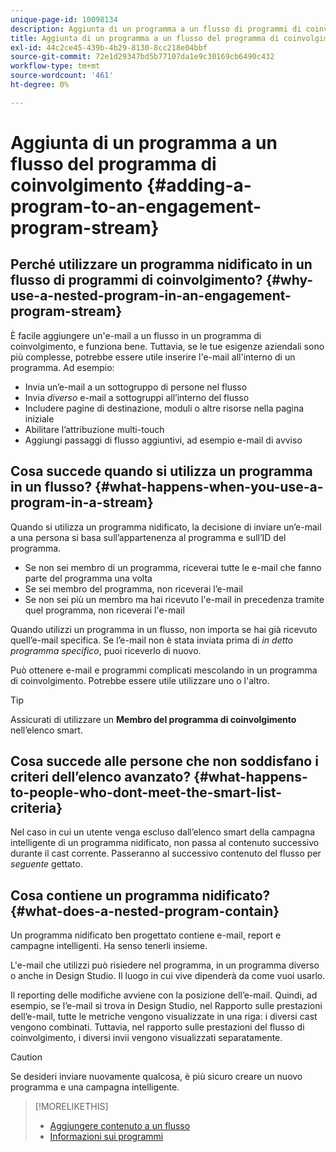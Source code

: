 ```yaml
---
unique-page-id: 10098134
description: Aggiunta di un programma a un flusso di programmi di coinvolgimento - Marketo Docs - Documentazione del prodotto
title: Aggiunta di un programma a un flusso del programma di coinvolgimento
exl-id: 44c2ce45-439b-4b29-8130-8cc218e04bbf
source-git-commit: 72e1d29347bd5b77107da1e9c30169cb6490c432
workflow-type: tm+mt
source-wordcount: '461'
ht-degree: 0%

---
```


# Aggiunta di un programma a un flusso del programma di coinvolgimento {#adding-a-program-to-an-engagement-program-stream}

## Perché utilizzare un programma nidificato in un flusso di programmi di coinvolgimento? {#why-use-a-nested-program-in-an-engagement-program-stream}

È facile aggiungere un&#39;e-mail a un flusso in un programma di coinvolgimento, e funziona bene. Tuttavia, se le tue esigenze aziendali sono più complesse, potrebbe essere utile inserire l&#39;e-mail all&#39;interno di un programma. Ad esempio:

* Invia un’e-mail a un sottogruppo di persone nel flusso
* Invia *diverso* e-mail a sottogruppi all’interno del flusso
* Includere pagine di destinazione, moduli o altre risorse nella pagina iniziale
* Abilitare l’attribuzione multi-touch
* Aggiungi passaggi di flusso aggiuntivi, ad esempio e-mail di avviso

## Cosa succede quando si utilizza un programma in un flusso? {#what-happens-when-you-use-a-program-in-a-stream}

Quando si utilizza un programma nidificato, la decisione di inviare un’e-mail a una persona si basa sull’appartenenza al programma e sull’ID del programma.

* Se non sei membro di un programma, riceverai tutte le e-mail che fanno parte del programma una volta
* Se sei membro del programma, non riceverai l’e-mail
* Se non sei più un membro ma hai ricevuto l&#39;e-mail in precedenza tramite quel programma, non riceverai l&#39;e-mail

Quando utilizzi un programma in un flusso, non importa se hai già ricevuto quell’e-mail specifica. Se l’e-mail non è stata inviata prima di *in detto programma specifico*, puoi riceverlo di nuovo.

Può ottenere e-mail e programmi complicati mescolando in un programma di coinvolgimento. Potrebbe essere utile utilizzare uno o l&#39;altro.

>[!TIP]
>
>Assicurati di utilizzare un **Membro del programma di coinvolgimento** nell’elenco smart.

## Cosa succede alle persone che non soddisfano i criteri dell’elenco avanzato? {#what-happens-to-people-who-dont-meet-the-smart-list-criteria}

Nel caso in cui un utente venga escluso dall’elenco smart della campagna intelligente di un programma nidificato, non passa al contenuto successivo durante il cast corrente. Passeranno al successivo contenuto del flusso per *seguente* gettato.

## Cosa contiene un programma nidificato? {#what-does-a-nested-program-contain}

Un programma nidificato ben progettato contiene e-mail, report e campagne intelligenti. Ha senso tenerli insieme.

L&#39;e-mail che utilizzi può risiedere nel programma, in un programma diverso o anche in Design Studio. Il luogo in cui vive dipenderà da come vuoi usarlo.

Il reporting delle modifiche avviene con la posizione dell’e-mail. Quindi, ad esempio, se l’e-mail si trova in Design Studio, nel Rapporto sulle prestazioni dell’e-mail, tutte le metriche vengono visualizzate in una riga: i diversi cast vengono combinati. Tuttavia, nel rapporto sulle prestazioni del flusso di coinvolgimento, i diversi invii vengono visualizzati separatamente.

>[!CAUTION]
>
>Se desideri inviare nuovamente qualcosa, è più sicuro creare un nuovo programma e una campagna intelligente.

>[!MORELIKETHIS]
>
>* [Aggiungere contenuto a un flusso](/help/marketo/product-docs/email-marketing/drip-nurturing/creating-an-engagement-program/add-content-to-a-stream.md)
>* [Informazioni sui programmi](/help/marketo/product-docs/core-marketo-concepts/programs/creating-programs/understanding-programs.md)

